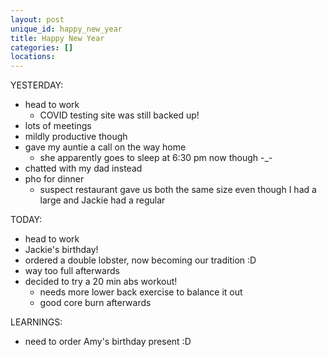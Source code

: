 ```yaml
---
layout: post
unique_id: happy_new_year
title: Happy New Year
categories: []
locations: 
---
```


YESTERDAY:
* head to work
  * COVID testing site was still backed up!
* lots of meetings
* mildly productive though
* gave my auntie a call on the way home
  * she apparently goes to sleep at 6:30 pm now though -_-
* chatted with my dad instead
* pho for dinner
  * suspect restaurant gave us both the same size even though I had a large and Jackie had a regular

TODAY:
* head to work
* Jackie's birthday!
* ordered a double lobster, now becoming our tradition :D
* way too full afterwards
* decided to try a 20 min abs workout!
  * needs more lower back exercise to balance it out
  * good core burn afterwards

LEARNINGS:
* need to order Amy's birthday present :D
